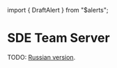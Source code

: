 import { DraftAlert } from "$alerts";

<DraftAlert />

# SDE Team Server

TODO: [Russian version](/ru/apps/team-server).
